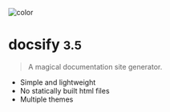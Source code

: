 <!-- _coverpage.md -->

<!-- background image -->



<!-- background color -->

![color](#f0f0f0)
# docsify <small>3.5</small>

> A magical documentation site generator.

- Simple and lightweight
- No statically built html files
- Multiple themes